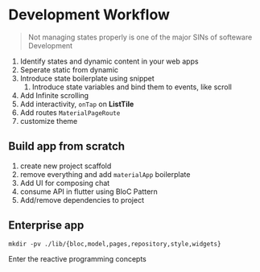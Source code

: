 # Development Workflow

> Not managing states properly is one of the major SINs of softeware Development

1. Identify states and dynamic content in your web apps
2. Seperate static from dynamic
3. Introduce state boilerplate using snippet
   1. Introduce state variables and bind them to events, like scroll
4. Add Infinite scrolling
5. Add interactivity, `onTap` on **ListTile**
6. Add routes `MaterialPageRoute`
7. customize theme

## Build app from scratch

1. create new project scaffold
2. remove everything and add `materialApp` boilerplate
3. Add UI for composing chat
4. consume API in flutter using BloC Pattern
5. Add/remove dependencies to project

## Enterprise app

```
mkdir -pv ./lib/{bloc,model,pages,repository,style,widgets}
```

Enter the reactive programming concepts
